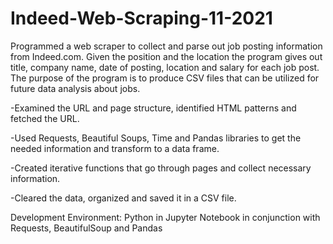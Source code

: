 # Indeed-Web-Scraping-11-2021
Programmed a web scraper to collect and parse out job posting information from Indeed.com. Given the position and the location the program gives out title, company name, date of posting, location and salary for each job post. The purpose of the program is to produce CSV files that can be utilized for future data analysis about jobs. 

  -Examined the URL and page structure, identified HTML patterns and fetched the URL. 

  -Used Requests, Beautiful Soups, Time and Pandas libraries to get the needed information and transform to a data frame. 

  -Created iterative functions that go through pages and collect necessary information. 

  -Cleared the data, organized and saved it in a CSV file. 

Development Environment:
Python in Jupyter Notebook in conjunction with Requests, BeautifulSoup and Pandas






